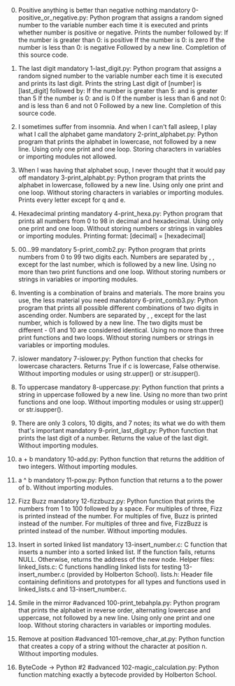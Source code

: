 0. Positive anything is better than negative nothing mandatory
0-positive_or_negative.py: Python program that assigns a random signed number to the variable number each time it is executed and prints whether number is positive or negative.
Prints the number followed by:
If the number is greater than 0: is positive
If the number is 0: is zero
If the number is less than 0: is negative
Followed by a new line.
Completion of this source code.

1. The last digit mandatory
1-last_digit.py: Python program that assigns a random signed number to the variable number each time it is executed and prints its last digit.
Prints the string Last digit of [number] is [last_digit] followed by:
If the number is greater than 5: and is greater than 5
If the number is 0: and is 0
If the number is less than 6 and not 0: and is less than 6 and not 0
Followed by a new line.
Completion of this source code.

2. I sometimes suffer from insomnia. And when I can't fall asleep, I play what I call the alphabet game mandatory
2-print_alphabet.py: Python program that prints the alphabet in lowercase, not followed by a new line.
Using only one print and one loop.
Storing characters in variables or importing modules not allowed.

3. When I was having that alphabet soup, I never thought that it would pay off mandatory
3-print_alphabt.py: Python program that prints the alphabet in lowercase, followed by a new line.
Using only one print and one loop.
Without storing characters in variables or importing modules.
Prints every letter except for q and e.

4. Hexadecimal printing mandatory
4-print_hexa.py: Python program that prints all numbers from 0 to 98 in decimal and hexadecimal.
Using only one print and one loop.
Without storing numbers or strings in variables or importing modules.
Printing format: [decimal] = [hexadecimal]

5. 00...99 mandatory
5-print_comb2.py: Python program that prints numbers from 0 to 99 two digits each.
Numbers are separated by , , except for the last number, which is followed by a new line.
Using no more than two print functions and one loop.
Without storing numbers or strings in variables or importing modules.

6. Inventing is a combination of brains and materials. The more brains you use, the less material you need mandatory
6-print_comb3.py: Python program that prints all possible different combinations of two digits in ascending order.
Numbers are separated by , , except for the last number, which is followed by a new line.
The two digits must be different - 01 and 10 are considered identical.
Using no more than three print functions and two loops.
Without storing numbers or strings in variables or importing modules.

7. islower mandatory
7-islower.py: Python function that checks for lowercase characters.
Returns True if c is lowercase, False otherwise.
Without importing modules or using str.upper() or str.isupper().

8. To uppercase mandatory
8-uppercase.py: Python function that prints a string in uppercase followed by a new line.
Using no more than two print functions and one loop.
Without importing modules or using str.upper() or str.isupper().

9. There are only 3 colors, 10 digits, and 7 notes; its what we do with them that's important mandatory
9-print_last_digit.py: Python function that prints the last digit of a number.
Returns the value of the last digit.
Without importing modules.

10. a + b mandatory
10-add.py: Python function that returns the addition of two integers.
Without importing modules.

11. a ^ b mandatory
11-pow.py: Python function that returns a to the power of b.
Without importing modules.

12. Fizz Buzz mandatory
12-fizzbuzz.py: Python function that prints the numbers from 1 to 100 followed by a space.
For multiples of three, Fizz is printed instead of the number.
For multiples of five, Buzz is printed instead of the number.
For multiples of three and five, FizzBuzz is printed instead of the number.
Without importing modules.

13. Insert in sorted linked list mandatory
13-insert_number.c: C function that inserts a number into a sorted linked list.
If the function fails, returns NULL.
Otherwise, returns the address of the new node.
Helper files:
linked_lists.c: C functions handling linked lists for testing 13-insert_number.c (provided by Holberton School).
lists.h: Header file containing definitions and prototypes for all types and functions used in linked_lists.c and 13-insert_number.c.

14. Smile in the mirror #advanced
100-print_tebahpla.py: Python program that prints the alphabet in reverse order, alternating lowercase and uppercase, not followed by a new line.
Using only one print and one loop.
Without storing characters in variables or importing modules.

15. Remove at position #advanced
101-remove_char_at.py: Python function that creates a copy of a string without the character at position n.
Without importing modules.

16. ByteCode -> Python #2 #advanced
102-magic_calculation.py: Python function matching exactly a bytecode provided by Holberton School.
